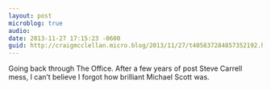 ```yaml
---
layout: post
microblog: true
audio: 
date: 2013-11-27 17:15:23 -0600
guid: http://craigmcclellan.micro.blog/2013/11/27/t405837284857352192.html
---
```

Going back through The Office. After a few years of post Steve Carrell mess, I can’t believe I forgot how brilliant Michael Scott was.
